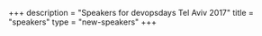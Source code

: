 +++
description = "Speakers for devopsdays Tel Aviv 2017"
title = "speakers"
type = "new-speakers"
+++